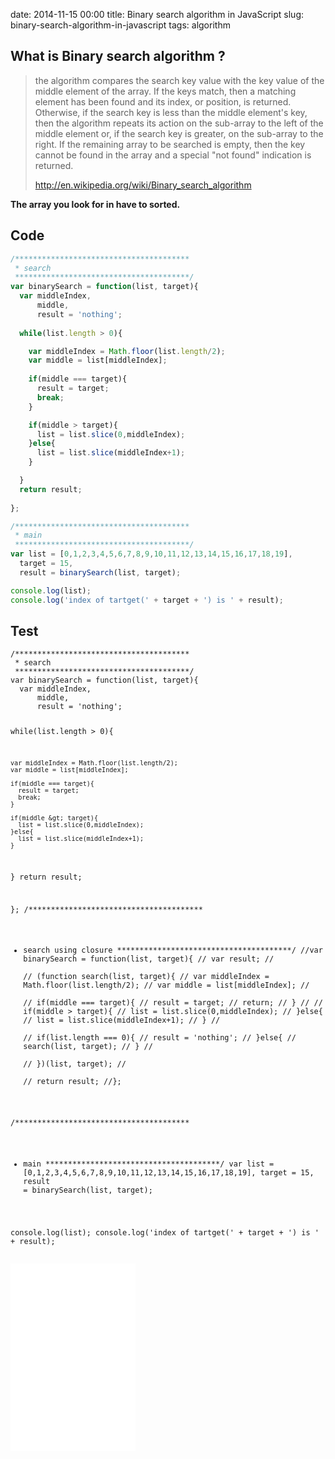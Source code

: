 date: 2014-11-15 00:00
title: Binary search algorithm in JavaScript
slug: binary-search-algorithm-in-javascript
tags: algorithm

## What is Binary search algorithm ?

> the algorithm compares the search key value with the key value of the middle element of the array. If the keys match, then a matching element has been found and its index, or position, is returned. Otherwise, if the search key is less than the middle element's key, then the algorithm repeats its action on the sub-array to the left of the middle element or, if the search key is greater, on the sub-array to the right. If the remaining array to be searched is empty, then the key cannot be found in the array and a special "not found" indication is returned.
> 
> http://en.wikipedia.org/wiki/Binary_search_algorithm

__The array you look for in have to sorted.__


## Code

```js
/***************************************
 * search
 ***************************************/
var binarySearch = function(list, target){
  var middleIndex,
      middle,
      result = 'nothing';
  
  while(list.length > 0){

    var middleIndex = Math.floor(list.length/2);
    var middle = list[middleIndex];
  
    if(middle === target){
      result = target;
      break;
    }

    if(middle > target){
      list = list.slice(0,middleIndex);
    }else{
      list = list.slice(middleIndex+1);
    }

  }
  return result;
  
};

/***************************************
 * main
 ***************************************/
var list = [0,1,2,3,4,5,6,7,8,9,10,11,12,13,14,15,16,17,18,19],
  target = 15,
  result = binarySearch(list, target);

console.log(list);
console.log('index of tartget(' + target + ') is ' + result);
```
    
## Test

<div data-height="268" data-theme-id="9575" data-slug-hash="bNGrpN" data-default-tab="js" data-user="Tkashiro" class='codepen'><pre><code>/***************************************
 * search
 ***************************************/
var binarySearch = function(list, target){
  var middleIndex,
      middle,
      result = &#39;nothing&#39;;
  
  while(list.length &gt; 0){

    var middleIndex = Math.floor(list.length/2);
    var middle = list[middleIndex];
  
    if(middle === target){
      result = target;
      break;
    }

    if(middle &gt; target){
      list = list.slice(0,middleIndex);
    }else{
      list = list.slice(middleIndex+1);
    }

  }
  return result;
  
};
/***************************************
 * search using closure
 ***************************************/
//var binarySearch = function(list, target){
//  var result;
//  
//  (function search(list, target){
//    var middleIndex = Math.floor(list.length/2);
//    var middle = list[middleIndex];
//  
//    if(middle === target){
//      result = target;
//      return;
//    }
//
//    if(middle &gt; target){
//      list = list.slice(0,middleIndex);
//    }else{
//      list = list.slice(middleIndex+1);
//    }
//    
//    if(list.length === 0){
//      result = &#39;nothing&#39;;
//    }else{
//      search(list, target); 
//    }
//    
//  })(list, target);
//  
//  return result;
//};

/***************************************
 * main
 ***************************************/
var list = [0,1,2,3,4,5,6,7,8,9,10,11,12,13,14,15,16,17,18,19],
  target = 15,
  result = binarySearch(list, target);

console.log(list);
console.log(&#39;index of tartget(&#39; + target + &#39;) is &#39; + result);
</code></pre>

<iframe 
    sandbox='allow-scripts'
    layout='responsive'
    width='200'
    height='300'
    src='//codepen.io/Tkashiro/embed/bNGrpN/?height=300&theme-id=9575&default-tab=result&embed-version=2'
    frameborder='0'>
</iframe>
